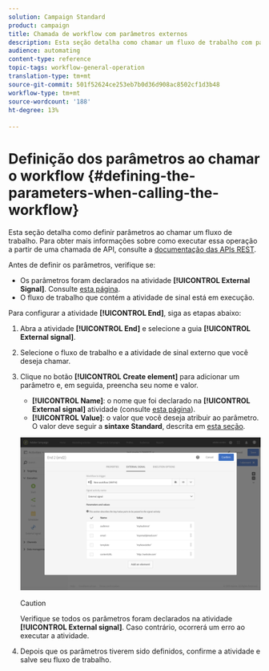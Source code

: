 ```yaml
---
solution: Campaign Standard
product: campaign
title: Chamada de workflow com parâmetros externos
description: Esta seção detalha como chamar um fluxo de trabalho com parâmetros externos.
audience: automating
content-type: reference
topic-tags: workflow-general-operation
translation-type: tm+mt
source-git-commit: 501f52624ce253eb7b0d36d908ac8502cf1d3b48
workflow-type: tm+mt
source-wordcount: '188'
ht-degree: 13%

---
```



# Definição dos parâmetros ao chamar o workflow {#defining-the-parameters-when-calling-the-workflow}

Esta seção detalha como definir parâmetros ao chamar um fluxo de trabalho. Para obter mais informações sobre como executar essa operação a partir de uma chamada de API, consulte a [documentação das APIs REST](../../api/using/triggering-a-signal-activity.md).

Antes de definir os parâmetros, verifique se:

* Os parâmetros foram declarados na atividade **[!UICONTROL External Signal]**. Consulte [esta página](../../automating/using/declaring-parameters-external-signal.md).
* O fluxo de trabalho que contém a atividade de sinal está em execução.

Para configurar a atividade **[!UICONTROL End]**, siga as etapas abaixo:

1. Abra a atividade **[!UICONTROL End]** e selecione a guia **[!UICONTROL External signal]**.
1. Selecione o fluxo de trabalho e a atividade de sinal externo que você deseja chamar.
1. Clique no botão **[!UICONTROL Create element]** para adicionar um parâmetro e, em seguida, preencha seu nome e valor.

   * **[!UICONTROL Name]**: o nome que foi declarado na  **[!UICONTROL External signal]** atividade (consulte  [esta página](../../automating/using/declaring-parameters-external-signal.md)).
   * **[!UICONTROL Value]**: o valor que você deseja atribuir ao parâmetro. O valor deve seguir a **sintaxe Standard**, descrita em [esta seção](../../automating/using/advanced-expression-editing.md#standard-syntax).

   ![](assets/extsignal_definingparameters_2.png)

   >[!CAUTION]
   >
   >Verifique se todos os parâmetros foram declarados na atividade **[!UICONTROL External signal]**. Caso contrário, ocorrerá um erro ao executar a atividade.

1. Depois que os parâmetros tiverem sido definidos, confirme a atividade e salve seu fluxo de trabalho.
